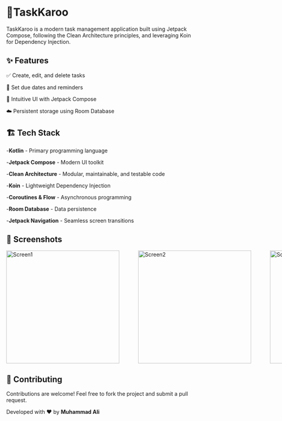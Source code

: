 📝TaskKaroo
====
TaskKaroo is a modern task management application built using Jetpack Compose, following the Clean Architecture principles, and leveraging Koin for Dependency Injection.

✨ Features
---
✅ Create, edit, and delete tasks

📅 Set due dates and reminders

🎨 Intuitive UI with Jetpack Compose

☁️ Persistent storage using Room Database


🏗️ Tech Stack
---

-**Kotlin** - Primary programming language

-**Jetpack Compose** - Modern UI toolkit

-**Clean Architecture** - Modular, maintainable, and testable code

-**Koin** - Lightweight Dependency Injection

-**Coroutines & Flow** - Asynchronous programming

-**Room Database** - Data persistence

-**Jetpack Navigation** - Seamless screen transitions


📸 Screenshots
---
<div style="display: flex; gap: 50px;">
  <img src="https://github.com/user-attachments/assets/6e088afe-d2e5-47e7-ae82-5e7d82628c8a" alt="Screen1" width="300"/>
  <img src="https://github.com/user-attachments/assets/48c2a722-a9a0-4fd0-b764-255959d7e73d" alt="Screen2" width="300"/>
 <img src="https://github.com/user-attachments/assets/81bbcd13-4096-48f1-bbea-53d36fdc5af8" alt="Screen4" width="300"/>
</div>


🤝 Contributing
---
Contributions are welcome! Feel free to fork the project and submit a pull request.

Developed with ❤️ by **Muhammad Ali**
